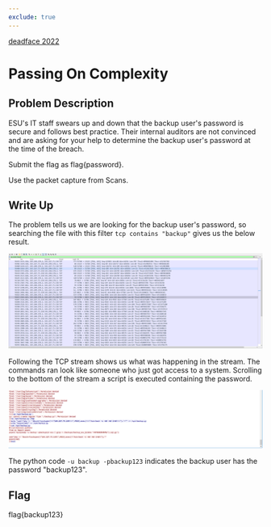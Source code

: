 ```yaml
---
exclude: true
---
```


[deadface 2022](..)  

# Passing On Complexity

## Problem Description

ESU's IT staff swears up and down that the backup user's password is secure and follows best practice. Their internal auditors are not convinced and are asking for your help to determine the backup user's password at the time of the breach.

Submit the flag as flag{password}.

Use the packet capture from Scans.

## Write Up

The problem tells us we are looking for the backup user's password, so searching the file with this filter `tcp contains "backup"` gives us the below result.

![PCAP filtered for backup](backupFiltered.PNG "Backup filter in place")



Following the TCP stream shows us what was happening in the stream. The commands ran look like someone who just got access to a system. Scrolling to the bottom of the stream a script is executed containing the password.

![PCAP with backup password](backupPassword.PNG "Backup password shown")



The python code `-u backup -pbackup123` indicates the backup user has the password "backup123".

## Flag

flag{backup123}
